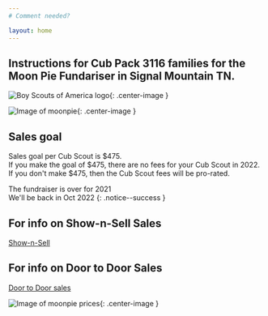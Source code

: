 ```yaml
---
# Comment needed?

layout: home
---
```


## Instructions for Cub Pack 3116 families for the Moon Pie Fundariser in Signal Mountain TN.

![Boy Scouts of America logo](https://scoutpiemaster.com/images/bsa-logo-small.png){: .center-image }
<br/>

![Image of moonpie](https://scoutpiemaster.com/images/choc-moon-pie-small.png){: .center-image }

## Sales goal 
Sales goal per Cub Scout is $475.<br/>
If you make the goal of $475, there are no fees for your Cub Scout in 2022.<br/>
If you don't make $475, then the Cub Scout fees will be pro-rated.

The fundraiser is over for 2021<br/>
We'll be back in Oct 2022
{: .notice--success }

## For info on Show-n-Sell Sales
[Show-n-Sell](/shownsell)

## For info on Door to Door Sales
[Door to Door sales](/doortodoor)

![Image of moonpie prices](https://scoutpiemaster.com/images/prices.jpg){: .center-image }
